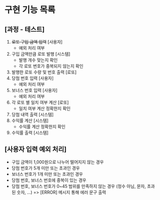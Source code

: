 # 구현 기능 목록

## [과정 - 테스트]
1. ~~로또 구입 금액 입력~~ [사용자]
   - 예외 처리 여부
2. 구입 금액만큼 로또 발행 [시스템]
   - 발행 개수 맞는지 확인
   - 각 로또 번호가 중복되지 않는지 확인
3. 발행한 로또 수량 및 번호 출력 [로또]
4. 당첨 번호 입력 [사용자]
   - 예외 처리 여부
5. 보너스 번호 입력 [사용자]
   - 예외 처리 여부
6. 각 로또 별 일치 여부 계산 [로또]
   - 일치 여부 계산 정확한지 확인
7. 당첨 내역 출력 [시스템]
8. 수익률 계산 [시스템]
   - 수익률 계산 정확한지 확인
9. 수익률 출력 [시스템]

## [사용자 입력 예외 처리]
- 구입 금액이 1,000원으로 나누어 떨어지지 않는 경우
- 당첨 번호가 5개 미만 또는 초과인 경우
- 보너스 번호가 1개 미만 또는 초과인 경우
- 당첨 번호, 보너스 번호에 중복이 있는 경우
- 당첨 번호, 보너스 번호가 0~45 범위를 만족하지 않는 경우
  (정수 아님, 문자, 초과된 숫자, ...)
  => [ERROR] 메시지 통해 에러 문구 출력
